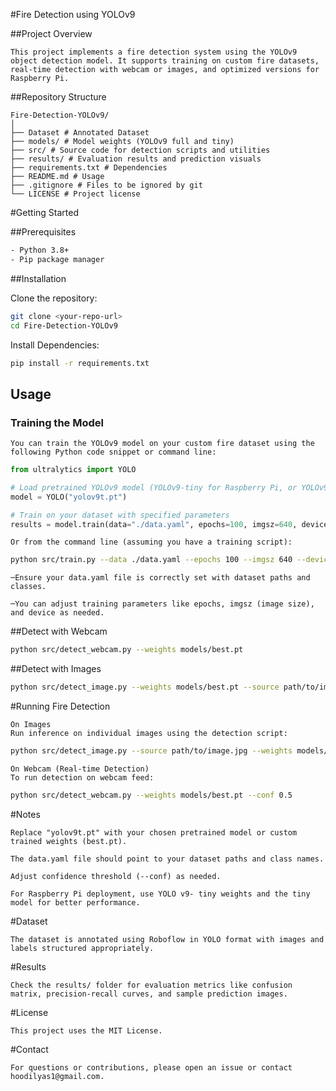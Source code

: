 
#Fire Detection using YOLOv9


##Project Overview
```
This project implements a fire detection system using the YOLOv9 object detection model. It supports training on custom fire datasets, real-time detection with webcam or images, and optimized versions for Raspberry Pi.
```




##Repository Structure
```text
Fire-Detection-YOLOv9/
│
├── Dataset # Annotated Dataset
├── models/ # Model weights (YOLOv9 full and tiny)
├── src/ # Source code for detection scripts and utilities
├── results/ # Evaluation results and prediction visuals
├── requirements.txt # Dependencies
├── README.md # Usage
├── .gitignore # Files to be ignored by git
└── LICENSE # Project license
```





#Getting Started



##Prerequisites
```bash
- Python 3.8+
- Pip package manager
```
##Installation

Clone the repository:

```bash
git clone <your-repo-url>
cd Fire-Detection-YOLOv9
```
Install Dependencies:

```bash
pip install -r requirements.txt
```








## Usage

### Training the Model
```
You can train the YOLOv9 model on your custom fire dataset using the following Python code snippet or command line:
```
```python
from ultralytics import YOLO

# Load pretrained YOLOv9 model (YOLOv9-tiny for Raspberry Pi, or YOLOv9c for full)
model = YOLO("yolov9t.pt")

# Train on your dataset with specified parameters
results = model.train(data="./data.yaml", epochs=100, imgsz=640, device=[0,1])
```

```
Or from the command line (assuming you have a training script):
```
```bash
python src/train.py --data ./data.yaml --epochs 100 --imgsz 640 --device 0 1
```
```
─Ensure your data.yaml file is correctly set with dataset paths and classes.

─You can adjust training parameters like epochs, imgsz (image size), and device as needed.
```


##Detect with Webcam

```bash
python src/detect_webcam.py --weights models/best.pt
```

##Detect with Images

```bash
python src/detect_image.py --weights models/best.pt --source path/to/images
```



#Running Fire Detection

```
On Images
Run inference on individual images using the detection script:
```
```bash
python src/detect_image.py --source path/to/image.jpg --weights models/best.pt --conf 0.5
```



```
On Webcam (Real-time Detection)
To run detection on webcam feed:
```

```bash
python src/detect_webcam.py --weights models/best.pt --conf 0.5
```




#Notes

```
Replace "yolov9t.pt" with your chosen pretrained model or custom trained weights (best.pt).

The data.yaml file should point to your dataset paths and class names.

Adjust confidence threshold (--conf) as needed.

For Raspberry Pi deployment, use YOLO v9- tiny weights and the tiny model for better performance.
```



#Dataset
```
The dataset is annotated using Roboflow in YOLO format with images and labels structured appropriately.
```




#Results
```
Check the results/ folder for evaluation metrics like confusion matrix, precision-recall curves, and sample prediction images.
```



#License
```
This project uses the MIT License.
```



#Contact
```
For questions or contributions, please open an issue or contact hoodilyas1@gmail.com.
```

